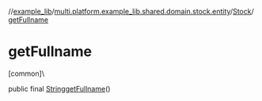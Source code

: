 //[example_lib](../../../index.md)/[multi.platform.example_lib.shared.domain.stock.entity](../index.md)/[Stock](index.md)/[getFullname](get-fullname.md)

# getFullname

[common]\

public final [String](https://developer.android.com/reference/kotlin/java/lang/String.html)[getFullname](get-fullname.md)()
